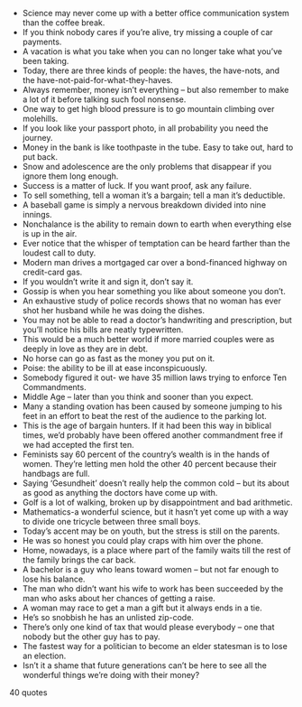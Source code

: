  - Science may never come up with a better office communication system than the coffee break.
 - If you think nobody cares if you’re alive, try missing a couple of car payments.
 - A vacation is what you take when you can no longer take what you’ve been taking.
 - Today, there are three kinds of people: the haves, the have-nots, and the have-not-paid-for-what-they-haves.
 - Always remember, money isn’t everything – but also remember to make a lot of it before talking such fool nonsense.
 - One way to get high blood pressure is to go mountain climbing over molehills.
 - If you look like your passport photo, in all probability you need the journey.
 - Money in the bank is like toothpaste in the tube. Easy to take out, hard to put back.
 - Snow and adolescence are the only problems that disappear if you ignore them long enough.
 - Success is a matter of luck. If you want proof, ask any failure.
 - To sell something, tell a woman it’s a bargain; tell a man it’s deductible.
 - A baseball game is simply a nervous breakdown divided into nine innings.
 - Nonchalance is the ability to remain down to earth when everything else is up in the air.
 - Ever notice that the whisper of temptation can be heard farther than the loudest call to duty.
 - Modern man drives a mortgaged car over a bond-financed highway on credit-card gas.
 - If you wouldn’t write it and sign it, don’t say it.
 - Gossip is when you hear something you like about someone you don’t.
 - An exhaustive study of police records shows that no woman has ever shot her husband while he was doing the dishes.
 - You may not be able to read a doctor’s handwriting and prescription, but you’ll notice his bills are neatly typewritten.
 - This would be a much better world if more married couples were as deeply in love as they are in debt.
 - No horse can go as fast as the money you put on it.
 - Poise: the ability to be ill at ease inconspicuously.
 - Somebody figured it out- we have 35 million laws trying to enforce Ten Commandments.
 - Middle Age – later than you think and sooner than you expect.
 - Many a standing ovation has been caused by someone jumping to his feet in an effort to beat the rest of the audience to the parking lot.
 - This is the age of bargain hunters. If it had been this way in biblical times, we’d probably have been offered another commandment free if we had accepted the first ten.
 - Feminists say 60 percent of the country’s wealth is in the hands of women. They’re letting men hold the other 40 percent because their handbags are full.
 - Saying ‘Gesundheit’ doesn’t really help the common cold – but its about as good as anything the doctors have come up with.
 - Golf is a lot of walking, broken up by disappointment and bad arithmetic.
 - Mathematics-a wonderful science, but it hasn’t yet come up with a way to divide one tricycle between three small boys.
 - Today’s accent may be on youth, but the stress is still on the parents.
 - He was so honest you could play craps with him over the phone.
 - Home, nowadays, is a place where part of the family waits till the rest of the family brings the car back.
 - A bachelor is a guy who leans toward women – but not far enough to lose his balance.
 - The man who didn’t want his wife to work has been succeeded by the man who asks about her chances of getting a raise.
 - A woman may race to get a man a gift but it always ends in a tie.
 - He’s so snobbish he has an unlisted zip-code.
 - There’s only one kind of tax that would please everybody – one that nobody but the other guy has to pay.
 - The fastest way for a politician to become an elder statesman is to lose an election.
 - Isn’t it a shame that future generations can’t be here to see all the wonderful things we’re doing with their money?

40 quotes